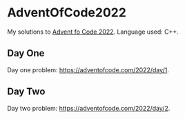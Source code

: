# AdventOfCode2022
My solutions to [Advent fo Code 2022](https://adventofcode.com/2022).
Language used: C++.
## Day One
Day one problem: https://adventofcode.com/2022/day/1.
## Day Two
Day two problem: https://adventofcode.com/2022/day/2.